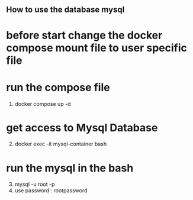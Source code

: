 ## How to use the database mysql ##

# before start change the docker compose mount file to user specific file

# run the compose file #
1. docker compose up -d

# get access to Mysql Database #

2. docker exec -it mysql-container bash

# run the mysql in the bash

3. mysql -u root -p
4. use password : rootpassword